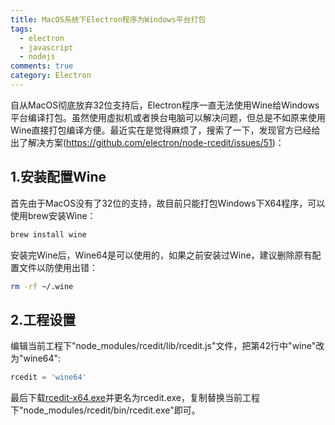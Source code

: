 ```yaml
---
title: MacOS系统下Electron程序为Windows平台打包
tags:
  - electron
  - javascript
  - nodejs
comments: true
category: Electron
---
```


自从MacOS彻底放弃32位支持后，Electron程序一直无法使用Wine给Windows平台编译打包。虽然使用虚拟机或者换台电脑可以解决问题，但总是不如原来使用Wine直接打包编译方便。最近实在是觉得麻烦了，搜索了一下，发现官方已经给出了解决方案(<a href="https://github.com/electron/node-rcedit/issues/51" target="_blank">https://github.com/electron/node-rcedit/issues/51</a>)：

## 1.安装配置Wine

首先由于MacOS没有了32位的支持，故目前只能打包Windows下X64程序，可以使用brew安装Wine：

```bash
brew install wine
```

安装完Wine后，Wine64是可以使用的，如果之前安装过Wine，建议删除原有配置文件以防使用出错：

```bash
rm -rf ~/.wine
```

## 2.工程设置

编辑当前工程下"node_modules/rcedit/lib/rcedit.js"文件，把第42行中"wine"改为"wine64":

```javascript
rcedit = 'wine64'
```

最后下载<a href="https://github.com/electron/rcedit/releases/download/v1.1.1/rcedit-x64.exe" target="_blank">rcedit-x64.exe</a>并更名为rcedit.exe，复制替换当前工程下"node_modules/rcedit/bin/rcedit.exe"即可。
